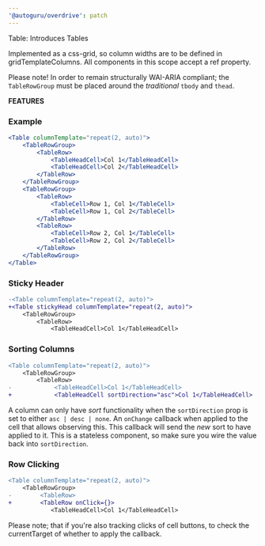 ```yaml
---
'@autoguru/overdrive': patch
---
```


Table: Introduces Tables

Implemented as a css-grid, so column widths are to be defined in
gridTemplateColumns. All components in this scope accept a ref property.

Please note! In order to remain structurally WAI-ARIA compliant; the
`TableRowGroup` must be placed around the _traditional_ `tbody` and `thead`.

**FEATURES**

### Example

```jsx
<Table columnTemplate="repeat(2, auto)">
	<TableRowGroup>
		<TableRow>
			<TableHeadCell>Col 1</TableHeadCell>
			<TableHeadCell>Col 2</TableHeadCell>
		</TableRow>
	</TableRowGroup>
	<TableRowGroup>
		<TableRow>
			<TableCell>Row 1, Col 1</TableCell>
			<TableCell>Row 1, Col 2</TableCell>
		</TableRow>
		<TableRow>
			<TableCell>Row 2, Col 1</TableCell>
			<TableCell>Row 2, Col 2</TableCell>
		</TableRow>
	</TableRowGroup>
</Table>
```

### Sticky Header

```diff
-<Table columnTemplate="repeat(2, auto)">
+<Table stickyHead columnTemplate="repeat(2, auto)">
    <TableRowGroup>
        <TableRow>
            <TableHeadCell>Col 1</TableHeadCell>
```

### Sorting Columns

```diff
<Table columnTemplate="repeat(2, auto)">
    <TableRowGroup>
        <TableRow>
-            <TableHeadCell>Col 1</TableHeadCell>
+            <TableHeadCell sortDirection="asc">Col 1</TableHeadCell>
```

A column can only have _sort_ functionality when the `sortDirection` prop is set
to either `asc | desc | none`. An `onChange` callback when applied to the cell
that allows observing this. This callback will send the _new_ sort to have
applied to it. This is a stateless component, so make sure you wire the value
back into `sortDirection`.

### Row Clicking

```diff
<Table columnTemplate="repeat(2, auto)">
    <TableRowGroup>
-        <TableRow>
+        <TableRow onClick={}>
            <TableHeadCell>Col 1</TableHeadCell>
```

Please note; that if you're also tracking clicks of cell buttons, to check the
currentTarget of whether to apply the callback.
